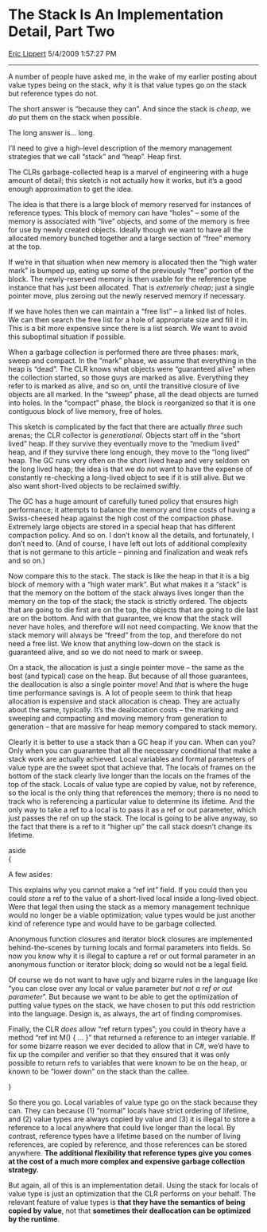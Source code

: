<div id="page">

# The Stack Is An Implementation Detail, Part Two

[Eric Lippert](https://social.msdn.microsoft.com/profile/Eric%20Lippert) 5/4/2009 1:57:27 PM

-----

<div id="content">

<div class="mine">

A number of people have asked me, in the wake of my earlier posting about value types being on the stack, *why* it is that value types go on the stack but reference types do not.

The short answer is “because they can”. And since the stack is *cheap*, we *do* put them on the stack when possible.

The long answer is… long.

I’ll need to give a high-level description of the memory management strategies that we call “stack” and “heap”. Heap first.

The CLRs garbage-collected heap is a marvel of engineering with a huge amount of detail; this sketch is not actually how it works, but it’s a good enough approximation to get the idea.

The idea is that there is a large block of memory reserved for instances of reference types. This block of memory can have “holes” – some of the memory is associated with “live” objects, and some of the memory is free for use by newly created objects. Ideally though we want to have all the allocated memory bunched together and a large section of “free” memory at the top.

If we’re in that situation when new memory is allocated then the “high water mark” is bumped up, eating up some of the previously “free” portion of the block. The newly-reserved memory is then usable for the reference type instance that has just been allocated. That is *extremely cheap*; just a single pointer move, plus zeroing out the newly reserved memory if necessary.

If we have holes then we can maintain a “free list” – a linked list of holes. We can then search the free list for a hole of appropriate size and fill it in. This is a bit more expensive since there is a list search. We want to avoid this suboptimal situation if possible.

When a garbage collection is performed there are three phases: mark, sweep and compact. In the “mark” phase, we assume that everything in the heap is “dead”. The CLR knows what objects were “guaranteed alive” when the collection started, so those guys are marked as alive. Everything they refer to is marked as alive, and so on, until the transitive closure of live objects are all marked. In the “sweep” phase, all the dead objects are turned into holes. In the “compact” phase, the block is reorganized so that it is one contiguous block of live memory, free of holes.

This sketch is complicated by the fact that there are actually *three* such arenas; the CLR collector is *generational*. Objects start off in the “short lived” heap. If they survive they eventually move to the “medium lived” heap, and if they survive there long enough, they move to the “long lived” heap. The GC runs very often on the short lived heap and very seldom on the long lived heap; the idea is that we do not want to have the expense of constantly re-checking a long-lived object to see if it is still alive. But we also want short-lived objects to be reclaimed swiftly.

The GC has a huge amount of carefully tuned policy that ensures high performance; it attempts to balance the memory and time costs of having a Swiss-cheesed heap against the high cost of the compaction phase. Extremely large objects are stored in a special heap that has different compaction policy. And so on. I don’t know all the details, and fortunately, I don’t need to. (And of course, I have left out lots of additional complexity that is not germane to this article – pinning and finalization and weak refs and so on.)

Now compare this to the stack. The stack is like the heap in that it is a big block of memory with a “high water mark”. But what makes it a “stack” is that the memory on the bottom of the stack always lives longer than the memory on the top of the stack; the stack is strictly ordered. The objects that are going to die first are on the top, the objects that are going to die last are on the bottom. And with that guarantee, we know that the stack will never have holes, and therefore will not need compacting. We know that the stack memory will always be “freed” from the top, and therefore do not need a free list. We know that anything low-down on the stack is guaranteed alive, and so we do not need to mark or sweep.

On a stack, the allocation is just a single pointer move – the same as the best (and typical) case on the heap. But because of all those guarantees, the deallocation is also a single pointer move\! And *that* is where the huge time performance savings is. A lot of people seem to think that heap allocation is expensive and stack allocation is cheap. They are actually about the same, typically. It’s the deallocation costs – the marking and sweeping and compacting and moving memory from generation to generation – that are massive for heap memory compared to stack memory.

Clearly it is better to use a stack than a GC heap if you can. When can you? Only when you can guarantee that all the necessary conditional that make a stack work are actually achieved. Local variables and formal parameters of value type are the sweet spot that achieve that. The locals of frames on the bottom of the stack clearly live longer than the locals on the frames of the top of the stack. Locals of value type are copied by value, not by reference, so the local is the only thing that references the memory; there is no need to track who is referencing a particular value to determine its lifetime. And the only way to take a ref to a local is to pass it as a ref or out parameter, which just passes the ref on <span class="underline">up</span> the stack. The local is going to be alive anyway, so the fact that there is a ref to it “higher up” the call stack doesn’t change its lifetime.

aside  
{

A few asides:

This explains why you cannot make a “ref int” field. If you could then you could *store* a ref to the value of a short-lived local inside a long-lived object. Were that legal then using the stack as a memory management technique would no longer be a viable optimization; value types would be just another kind of reference type and would have to be garbage collected.

Anonymous function closures and iterator block closures are implemented behind-the-scenes by turning locals and formal parameters into fields. So now you know why it is illegal to capture a ref or out formal parameter in an anonymous function or iterator block; doing so would not be a legal field.

Of course we do not want to have ugly and bizarre rules in the language like “you can close over any local or value parameter *but not a ref or out parameter*”. But because we want to be able to get the optimization of putting value types on the stack, we have chosen to put this odd restriction into the language. Design is, as always, the art of finding compromises.

Finally, the CLR *does* allow “ref return types”; you could in theory have a method “ref int M() { … }” that returned a reference to an integer variable. If for some bizarre reason we ever decided to allow that in C\#, we’d have to fix up the compiler and verifier so that they ensured that it was only possible to return refs to variables that were known to be on the heap, or known to be “lower down” on the stack than the callee.

}

So there you go. Local variables of value type go on the stack because they can. They can because (1) “normal” locals have strict ordering of lifetime, and (2) value types are always copied by value and (3) it is illegal to store a reference to a local anywhere that could live longer than the local. By contrast, reference types have a lifetime based on the number of living references, are copied by reference, and those references can be stored anywhere. **The additional flexibility that reference types give you comes at the cost of a much more complex and expensive garbage collection strategy.**

But again, all of this is an implementation detail. Using the stack for locals of value type is just an optimization that the CLR performs on your behalf. The relevant feature of value types is **that they have the semantics of being copied by value**, not that **sometimes their deallocation can be optimized by the runtime**.

 

</div>

</div>

</div>

